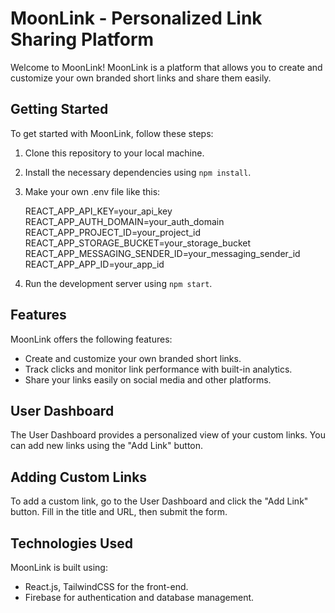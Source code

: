 # MoonLink - Personalized Link Sharing Platform

Welcome to MoonLink! MoonLink is a platform that allows you to create and customize your own branded short links and share them easily.

## Getting Started

To get started with MoonLink, follow these steps:

1. Clone this repository to your local machine.
2. Install the necessary dependencies using `npm install`.
3. Make your own .env file like this:

    REACT_APP_API_KEY=your_api_key
    REACT_APP_AUTH_DOMAIN=your_auth_domain
    REACT_APP_PROJECT_ID=your_project_id
    REACT_APP_STORAGE_BUCKET=your_storage_bucket
    REACT_APP_MESSAGING_SENDER_ID=your_messaging_sender_id
    REACT_APP_APP_ID=your_app_id
   
5. Run the development server using `npm start`.

## Features

MoonLink offers the following features:

- Create and customize your own branded short links.
- Track clicks and monitor link performance with built-in analytics.
- Share your links easily on social media and other platforms.

## User Dashboard

The User Dashboard provides a personalized view of your custom links. You can add new links using the "Add Link" button.

## Adding Custom Links

To add a custom link, go to the User Dashboard and click the "Add Link" button. Fill in the title and URL, then submit the form.

## Technologies Used

MoonLink is built using:

- React.js, TailwindCSS for the front-end.
- Firebase for authentication and database management.
